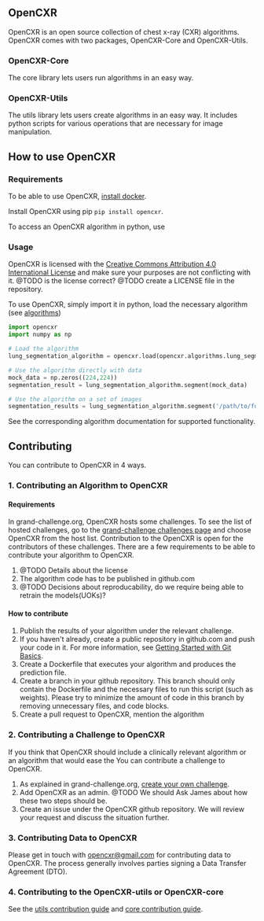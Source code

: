 ## OpenCXR 
OpenCXR is an open source collection of chest x-ray (CXR) algorithms. OpenCXR comes with two packages, OpenCXR-Core and OpenCXR-Utils. 

### OpenCXR-Core
The core library lets users run algorithms in an easy way.

### OpenCXR-Utils
The utils library lets users create algorithms in an easy way. It includes python scripts for various operations that are necessary for image manipulation.

## How to use OpenCXR
### Requirements
To be able to use OpenCXR, [install docker](https://runnable.com/docker/getting-started/).

Install OpenCXR using pip `pip install opencxr`.

To access an OpenCXR algorithm in python, use 

### Usage
OpenCXR is licensed with the [Creative Commons Attribution 4.0 International License](https://creativecommons.org/licenses/by/4.0/) and make sure your purposes are not conflicting with it. 
@TODO is the license correct?
@TODO create a LICENSE file in the repository.

To use OpenCXR, simply import it in python, load the necessary algorithm (see [algorithms](algorithms.md))

```python
import opencxr
import numpy as np

# Load the algorithm
lung_segmentation_algorithm = opencxr.load(opencxr.algorithms.lung_segmentation)

# Use the algorithm directly with data
mock_data = np.zeros((224,224))
segmentation_result = lung_segmentation_algorithm.segment(mock_data)

# Use the algorithm on a set of images 
segmentation_results = lung_segmentation_algorithm.segment('/path/to/folder')
```

See the corresponding algorithm documentation for supported functionality.


## Contributing
You can contribute to OpenCXR in 4 ways.

### 1. Contributing an Algorithm to OpenCXR

#### Requirements
In grand-challenge.org, OpenCXR hosts some challenges. To see the list of hosted challenges, go to the [grand-challenge challenges page](https://grand-challenge.org/challenges/) and choose OpenCXR from the host list. Contribution to the OpenCXR is open for the contributors of these challenges. There are a few requirements to be able to contribute your algorithm to OpenCXR.
1. @TODO Details about the license
1. The algorithm code has to be published in github.com
1. @TODO Decisions about reproducability, do we require being able to retrain the models(UOKs)? 

#### How to contribute

1. Publish the results of your algorithm under the relevant challenge.
1. If you haven't already, create a public repository in github.com and push your code in it. For more information, see [Getting Started with Git Basics](https://git-scm.com/book/en/v1/Getting-Started-Git-Basics).
1. Create a Dockerfile that executes your algorithm and produces the prediction file.
1. Create a branch in your github repository. This branch should only contain the Dockerfile and the necessary files to run this script (such as weights). Please try to minimize the amount of code in this branch by removing unnecessary files, and code blocks. 
1. Create a pull request to OpenCXR, mention the algorithm

### 2. Contributing a Challenge to OpenCXR
If you think that OpenCXR should include a clinically relevant algorithm or an algorithm that would ease the  You can contribute a challenge to OpenCXR. 
1. As explained in grand-challenge.org, [create your own challenge](https://grand-challenge.org/Support/).
1. Add OpenCXR as an admin. @TODO We should Ask James about how these two steps should be.
1. Create an issue under the OpenCXR github repository. We will review your request and discuss the situation further.


### 3. Contributing Data to OpenCXR
Please get in touch with opencxr@gmail.com for contributing data to OpenCXR. The process generally involves parties signing a Data Transfer Agreement (DTO). 


### 4. Contributing to the OpenCXR-utils or OpenCXR-core
See the [utils contribution guide](utils/CONTRIBUTING.md) and [core contribution guide](core/CONTRIBUTING.md).